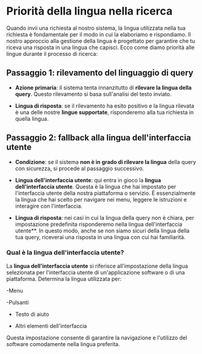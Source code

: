 # Priorità della lingua nella ricerca


Quando invii una richiesta al nostro sistema, la lingua utilizzata nella tua richiesta è fondamentale per il modo in cui la elaboriamo e rispondiamo. Il nostro approccio alla gestione della lingua è progettato per garantire che tu riceva una risposta in una lingua che capisci. Ecco come diamo priorità alle lingue durante il processo di ricerca:


## Passaggio 1: rilevamento del linguaggio di query


- **Azione primaria**: il sistema tenta innanzitutto di **rilevare la lingua della query**. Questo rilevamento si basa sull'analisi del testo inviato.

- **Lingua di risposta**: se il rilevamento ha esito positivo e la lingua rilevata è una delle nostre **lingue supportate**, risponderemo alla tua richiesta in quella lingua.


## Passaggio 2: fallback alla lingua dell'interfaccia utente


- **Condizione**: se il sistema **non è in grado di rilevare la lingua** della query con sicurezza, si procede al passaggio successivo.

- **Lingua dell'interfaccia utente**: qui entra in gioco la **lingua dell'interfaccia utente**. Questa è la lingua che hai impostato per l'interfaccia utente della nostra piattaforma o servizio. È essenzialmente la lingua che hai scelto per navigare nei menu, leggere le istruzioni e interagire con l'interfaccia.

- **Lingua di risposta**: nei casi in cui la lingua della query non è chiara, per impostazione predefinita risponderemo nella lingua dell'interfaccia utente**. In questo modo, anche se non siamo sicuri della lingua della tua query, riceverai una risposta in una lingua con cui hai familiarità.


### Qual è la lingua dell'interfaccia utente?


La **lingua dell'interfaccia utente** si riferisce all'impostazione della lingua selezionata per l'interfaccia utente di un'applicazione software o di una piattaforma. Determina la lingua utilizzata per:

-Menu

-Pulsanti

- Testo di aiuto

- Altri elementi dell'interfaccia


Questa impostazione consente di garantire la navigazione e l'utilizzo del software comodamente nella lingua preferita.
